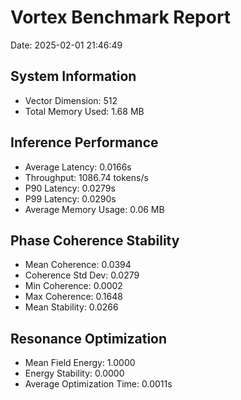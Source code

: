 # Vortex Benchmark Report

Date: 2025-02-01 21:46:49

## System Information
- Vector Dimension: 512
- Total Memory Used: 1.68 MB

## Inference Performance
- Average Latency: 0.0166s
- Throughput: 1086.74 tokens/s
- P90 Latency: 0.0279s
- P99 Latency: 0.0290s
- Average Memory Usage: 0.06 MB

## Phase Coherence Stability
- Mean Coherence: 0.0394
- Coherence Std Dev: 0.0279
- Min Coherence: 0.0002
- Max Coherence: 0.1648
- Mean Stability: 0.0266

## Resonance Optimization
- Mean Field Energy: 1.0000
- Energy Stability: 0.0000
- Average Optimization Time: 0.0011s
